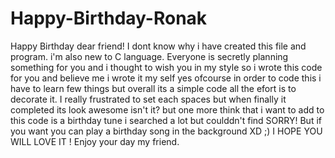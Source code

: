 # Happy-Birthday-Ronak
Happy Birthday dear friend! I dont know why i have created this file and program. i'm also new to C language. Everyone is secretly planning something for you and i thought to wish you in my style so i wrote this code for you and believe me i wrote it my self yes ofcourse in order to code this i have to learn few things but overall its a simple code all the efort is to decorate it. I really frustrated to set each spaces but when finally it completed its look awesome isn't it? but one more think that i want to add to this code is a birthday tune i searched a lot but coulddn't find SORRY! But if you want you can play a birthday song in the background XD ;)
I HOPE YOU WILL LOVE IT ! 
Enjoy your day my friend.

